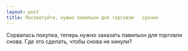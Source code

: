 ```yaml
---
layout: post 
title: Посоветуйте, нужно павильон для торговли ‌ ‌ срочно 
--- 
```

Сорвалась покупка, теперь нужно заказать павильон для торговли ‌ ‌ снова. Где это сделать, чтобы снова не кинули?